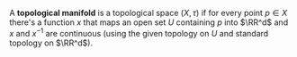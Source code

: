 A **topological manifold** is a topological space $(X, \tau)$ if for every point $p \in X$ there's a function $x$ that maps an open set $U$ containing $p$ into $\RR^d$ and $x$ and $x^{-1}$ are continuous (using the given topology on $U$ and standard topology on $\RR^d$).